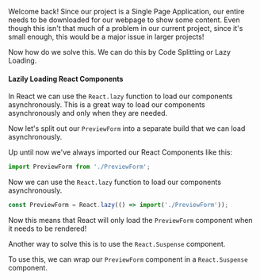 Welcome back! Since our project is a Single Page Application, our entire needs to be downloaded for our webpage to show some content. Even though this isn't that much of a problem in our current project, since it's small enough, this would be a major issue in larger projects!

Now how do we solve this. We can do this by Code Splitting or Lazy Loading.

#### Lazily Loading React Components

In React we can use the `React.lazy` function to load our components asynchronously. This is a great way to load our components asynchronously and only when they are needed.

Now let's split out our `PreviewForm` into a separate build that we can load asynchronously.

Up until now we've always imported our React Components like this:

```js
import PreviewForm from './PreviewForm';
```

Now we can use the `React.lazy` function to load our components asynchronously.

```js
const PreviewForm = React.lazy(() => import('./PreviewForm'));
```

Now this means that React will only load the `PreviewForm` component when it needs to be rendered!

Another way to solve this is to use the `React.Suspense` component.

To use this, we can wrap our `PreviewForm` component in a `React.Suspense` component.


